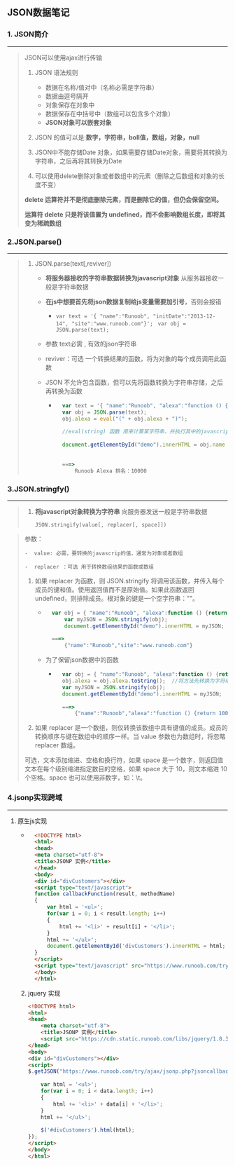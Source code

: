 ## JSON数据笔记

### 1. JSON简介

---

> JSON可以使用ajax进行传输
>
> 1. JSON 语法规则
>
>     - 数据在名称/值对中（名称必需是字符串）
>     - 数据由逗号隔开
>     - 对象保存在对象中
>     - 数据保存在中括号中（数组可以包含多个对象）
>     - **JSON对象可以嵌套对象**
> 2. JSON 的值可以是:<b>数字，字符串，boll值，数组，对象，null</b>
> 3. JSON中不能存储Date 对象，如果需要存储Date对象，需要将其转换为字符串，之后再将其转换为Date
> 4. 可以使用delete删除对象或者数组中的元素（删除之后数组和对象的长度不变）
>
>  **delete 运算符并不是彻底删除元素，而是删除它的值，但仍会保留空间。**
>
>  **运算符 delete 只是将该值置为 undefined，而不会影响数组长度，即将其变为稀疏数组**

### 2.JSON.parse()

---

> 1. JSON.parse(text[,reviver])
>
>     - **将服务器接收的字符串数据转换为javascript对象**   从服务器接收一般是字符串数据
>
>     - **在js中想要首先将json数据复制给js变量需要加引号**，否则会报错
>         - `var text = '{ "name":"Runoob", "initDate":"2013-12-14", "site":"www.runoob.com"}';`
>          ` var obj = JSON.parse(text);`
>     - 参数 text必需 , 有效的json字符串
>     - reviver：可选  一个转换结果的函数，将为对象的每个成员调用此函数
>
>     * JSON  不允许包含函数，但可以先将函数转换为字符串存储，之后再转换为函数
>
>         - ```js
>             var text = '{ "name":"Runoob", "alexa":"function () {return 10000;}", "site":"www.runoob.com"}';
>             var obj = JSON.parse(text);
>             obj.alexa = eval("(" + obj.alexa + ")");
>             
>             //eval(string) 函数 用来计算某字符串，并执行其中的javascript代码
>             
>             document.getElementById("demo").innerHTML = obj.name + " Alexa 排名：" + obj.alexa(); 
>             
>             
>             ===>
>                 Runoob Alexa 排名：10000
>             ```

### 3.JSON.stringfy()

---

> 1. **将javascript对象转换为字符串**  向服务器发送一般是字符串数据
>
>     ```
>     JSON.stringify(value[, replacer[, space]])
>     ```

> 参数：
>
>     -  value: 必需，要转换的javascrip的值，通常为对象或者数组
>       
>     -  replacer ：可选 用于转换数组结果的函数或数组
>
> 1. 如果 replacer 为函数，则 JSON.stringify 将调用该函数，并传入每个成员的键和值。使用返回值而不是原始值。如果此函数返回 undefined，则排除成员。根对象的键是一个空字符串：""。
>
>     - ```js
>         var obj = { "name":"Runoob", "alexa":function () {return 10000;}, "site":"www.runoob.com"};
>             var myJSON = JSON.stringify(obj);
>             document.getElementById("demo").innerHTML = myJSON;
>         
>         ===>
>             {"name":"Runoob","site":"www.runoob.com"}
>         ```
>
>     - 为了保留json数据中的函数
>
>         - ```js
>             var obj = { "name":"Runoob", "alexa":function () {return 10000;}, "site":"www.runoob.com"};
>             obj.alexa = obj.alexa.toString();  //将方法先转换为字符串
>             var myJSON = JSON.stringify(obj);
>             document.getElementById("demo").innerHTML = myJSON;
>             
>             ===>
>                 {"name":"Runoob","alexa":"function () {return 10000;}","site":"www.runoob.com"}
>             ```
>
> 2. 如果 replacer 是一个数组，则仅转换该数组中具有键值的成员。成员的转换顺序与键在数组中的顺序一样。当 value 参数也为数组时，将忽略 replacer 数组。
>
> 
>
> 可选，文本添加缩进、空格和换行符，如果 space 是一个数字，则返回值文本在每个级别缩进指定数目的空格，如果 space 大于 10，则文本缩进 10 个空格。space 也可以使用非数字，如：\t。
>

### 4.jsonp实现跨域

---

1. 原生js实现

    - ```html
        <!DOCTYPE html>
        <html>
        <head>
        <meta charset="utf-8">
        <title>JSONP 实例</title>
        </head>
        <body>
        <div id="divCustomers"></div>
        <script type="text/javascript">
        function callbackFunction(result, methodName)
        {
            var html = '<ul>';
            for(var i = 0; i < result.length; i++)
            {
                html += '<li>' + result[i] + '</li>';
            }
            html += '</ul>';
            document.getElementById('divCustomers').innerHTML = html;
        }
        </script>
        <script type="text/javascript" src="https://www.runoob.com/try/ajax/jsonp.php?jsoncallback=callbackFunction"></script>
        </body>
        </html>
        ```

    2. jquery 实现

        ```html
        <!DOCTYPE html>
        <html>
        <head>
            <meta charset="utf-8">
            <title>JSONP 实例</title>
            <script src="https://cdn.static.runoob.com/libs/jquery/1.8.3/jquery.js"></script>    
        </head>
        <body>
        <div id="divCustomers"></div>
        <script>
        $.getJSON("https://www.runoob.com/try/ajax/jsonp.php?jsoncallback=?", function(data) {
            
            var html = '<ul>';
            for(var i = 0; i < data.length; i++)
            {
                html += '<li>' + data[i] + '</li>';
            }
            html += '</ul>';
            
            $('#divCustomers').html(html); 
        });
        </script>
        </body>
        </html>
        ```

        